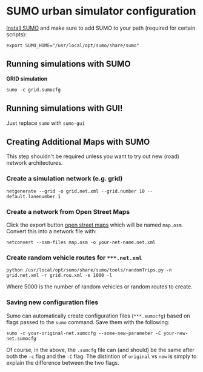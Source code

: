 # SUMO urban simulator configuration

[Install SUMO](http://sumo.sourceforge.net/) and make sure to add SUMO to your path (required for certain scripts):

```
export SUMO_HOME="/usr/local/opt/sumo/share/sumo"
```

## Running simulations with SUMO


**GRID simulation** 

```
sumo -c grid.sumocfg
```

## Running simulations with GUI!

Just replace `sumo` with `sumo-gui`

## Creating Additional Maps with SUMO

This step shouldn't be required unless you want to try out new (road) network architectures.

### Create a simulation network (e.g. grid)

```
netgenerate --grid -o grid.net.xml --grid.number 10 --default.lanenumber 1
```


### Create a network from Open Street Maps

Click the export button [open street maps](https://www.openstreetmap.org/) which will be named `map.osm`. 
Convert this into a network file with:

```
netconvert --osm-files map.osm -o your-net-name.net.xml
```

### Create random vehicle routes for `***.net.xml` 

`python /usr/local/opt/sumo/share/sumo/tools/randomTrips.py -n grid.net.xml -r grid.rou.xml -e 1000 -l`

Where 5000 is the number of random vehicles or random routes to create.
 
### Saving new configuration files

Sumo can automatically create configuration files (`***.sumocfg`) based on flags passed to the `sumo` command. Save them with the following:

```
sumo -c your-original-net.sumocfg --some-new-parameter -C your-new-net.sumocfg
```

Of course, in the above, the `.sumcfg` file can (and should) be the same after both the `-c` flag and the `-C` flag.
The distintion of `original` vs `new` is simply to explain the difference between the two flags.
